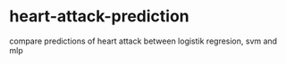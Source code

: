 # heart-attack-prediction
compare predictions of heart attack between logistik regresion, svm and mlp
